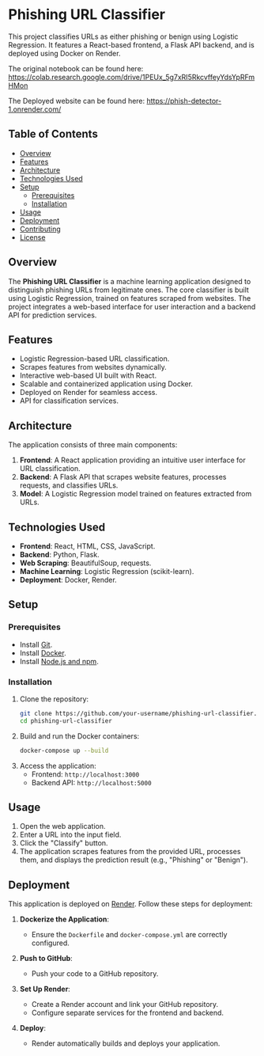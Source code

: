 # Phishing URL Classifier

This project classifies URLs as either phishing or benign using Logistic Regression. It features a React-based frontend, a Flask API backend, and is deployed using Docker on Render.

The original notebook can be found here: https://colab.research.google.com/drive/1PEUx_5g7xRI5RkcvffeyYdsYpRFmHMon

The Deployed website can be found here: https://phish-detector-1.onrender.com/

## Table of Contents
- [Overview](#overview)
- [Features](#features)
- [Architecture](#architecture)
- [Technologies Used](#technologies-used)
- [Setup](#setup)
  - [Prerequisites](#prerequisites)
  - [Installation](#installation)
- [Usage](#usage)
- [Deployment](#deployment)
- [Contributing](#contributing)
- [License](#license)

## Overview
The **Phishing URL Classifier** is a machine learning application designed to distinguish phishing URLs from legitimate ones. The core classifier is built using Logistic Regression, trained on features scraped from websites. The project integrates a web-based interface for user interaction and a backend API for prediction services.

## Features
- Logistic Regression-based URL classification.
- Scrapes features from websites dynamically.
- Interactive web-based UI built with React.
- Scalable and containerized application using Docker.
- Deployed on Render for seamless access.
- API for classification services.

## Architecture
The application consists of three main components:
1. **Frontend**: A React application providing an intuitive user interface for URL classification.
2. **Backend**: A Flask API that scrapes website features, processes requests, and classifies URLs.
3. **Model**: A Logistic Regression model trained on features extracted from URLs.


## Technologies Used
- **Frontend**: React, HTML, CSS, JavaScript.
- **Backend**: Python, Flask.
- **Web Scraping**: BeautifulSoup, requests.
- **Machine Learning**: Logistic Regression (scikit-learn).
- **Deployment**: Docker, Render.

## Setup

### Prerequisites
- Install [Git](https://git-scm.com/).
- Install [Docker](https://www.docker.com/).
- Install [Node.js and npm](https://nodejs.org/).

### Installation
1. Clone the repository:
   ```bash
   git clone https://github.com/your-username/phishing-url-classifier.git
   cd phishing-url-classifier
   ```
2. Build and run the Docker containers:
   ```bash
   docker-compose up --build
   ```
3. Access the application:
   - Frontend: `http://localhost:3000`
   - Backend API: `http://localhost:5000`

## Usage
1. Open the web application.
2. Enter a URL into the input field.
3. Click the "Classify" button.
4. The application scrapes features from the provided URL, processes them, and displays the prediction result (e.g., "Phishing" or "Benign").

## Deployment
This application is deployed on [Render](https://render.com). Follow these steps for deployment:

1. **Dockerize the Application**:
   - Ensure the `Dockerfile` and `docker-compose.yml` are correctly configured.

2. **Push to GitHub**:
   - Push your code to a GitHub repository.

3. **Set Up Render**:
   - Create a Render account and link your GitHub repository.
   - Configure separate services for the frontend and backend.

4. **Deploy**:
   - Render automatically builds and deploys your application.


